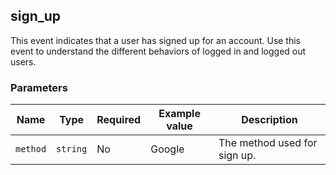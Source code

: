 <!-- order:22 -->
## sign_up

This event indicates that a user has signed up for an account. Use this event to understand the different behaviors of logged in and logged out users.

### Parameters

| Name     | Type     | Required | Example value | Description                  |
| -------- | -------- | -------- | ------------- | ---------------------------- |
| `method` | `string` | No       | Google        | The method used for sign up. |
